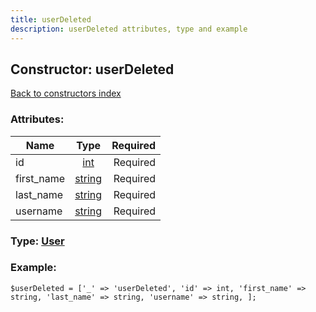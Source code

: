 ```yaml
---
title: userDeleted
description: userDeleted attributes, type and example
---
```

## Constructor: userDeleted  
[Back to constructors index](index.md)



### Attributes:

| Name     |    Type       | Required |
|----------|:-------------:|---------:|
|id|[int](../types/int.md) | Required|
|first\_name|[string](../types/string.md) | Required|
|last\_name|[string](../types/string.md) | Required|
|username|[string](../types/string.md) | Required|



### Type: [User](../types/User.md)


### Example:

```
$userDeleted = ['_' => 'userDeleted', 'id' => int, 'first_name' => string, 'last_name' => string, 'username' => string, ];
```  

